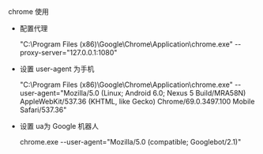 
chrome 使用 



- 配置代理

    "C:\Program Files (x86)\Google\Chrome\Application\chrome.exe" --proxy-server="127.0.0.1:1080"

- 设置 user-agent 为手机 

    "C:\Program Files (x86)\Google\Chrome\Application\chrome.exe" --user-agent="Mozilla/5.0 (Linux; Android 6.0; Nexus 5 Build/MRA58N) AppleWebKit/537.36 (KHTML, like Gecko) Chrome/69.0.3497.100 Mobile Safari/537.36"

- 设置 ua为 Google 机器人

    chrome.exe --user-agent="Mozilla/5.0 (compatible; Googlebot/2.1)" 

